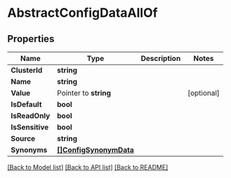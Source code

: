 # AbstractConfigDataAllOf

## Properties

Name | Type | Description | Notes
------------ | ------------- | ------------- | -------------
**ClusterId** | **string** |  | 
**Name** | **string** |  | 
**Value** | Pointer to **string** |  | [optional] 
**IsDefault** | **bool** |  | 
**IsReadOnly** | **bool** |  | 
**IsSensitive** | **bool** |  | 
**Source** | **string** |  | 
**Synonyms** | [**[]ConfigSynonymData**](ConfigSynonymData.md) |  | 

[[Back to Model list]](../README.md#documentation-for-models) [[Back to API list]](../README.md#documentation-for-api-endpoints) [[Back to README]](../README.md)


